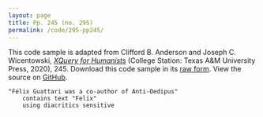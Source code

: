 ```yaml
---
layout: page
title: Pp. 245 (no. 295)
permalink: /code/295-pp245/
---
```


This code sample is adapted from Clifford B. Anderson and Joseph C. Wicentowski, 
[_XQuery for Humanists_](/) (College Station: Texas A&M University Press, 2020), 245. 
Download this code sample in its [raw form](/code/295-pp245/295-pp245.xq).
View the source on [GitHub](https://github.com/coding4humanists/xquery4humanists/blob/master/code/295-pp245/295-pp245.xq).

```xquery
"Félix Guattari was a co-author of Anti-Oedipus" 
    contains text "Felix" 
    using diacritics sensitive
```  
